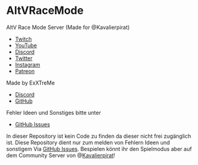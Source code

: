 # AltVRaceMode
AltV Race Mode Server (Made for @Kavalierpirat)
- [Twitch](https://www.twitch.tv/kavalierpirat/)
- [YouTube](https://www.youtube.com/user/KavalierPirat)
- [Discord](https://discord.gg/BaFRqby)
- [Twitter](https://twitter.com/KavalierPirat)
- [Instagram](https://www.instagram.com/kavalierpirat/)
- [Patreon](https://www.patreon.com/KavalierPirat)

Made by ExXTreMe
- [Discord](https://discordapp.com/users/396472444388376577)
- [GitHub](https://github.com/ExXTreMe315)

Fehler Ideen und Sonstiges bitte unter
- [GitHub Issues](https://github.com/ExXTreMe315/AltVRaceMode-Public/issues)

In dieser Repository ist kein Code zu finden da dieser nicht frei zugänglich ist. Diese Repository dient nur zum melden von Fehlern Ideen und sonstigem Via [GitHub Issues](https://github.com/ExXTreMe315/AltVRaceMode-Public/issues). Bespielen könnt ihr den Spielmodus aber auf dem Community Server von @[Kavalierpirat](https://www.twitch.tv/kavalierpirat/)!
